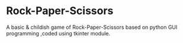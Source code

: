 # Rock-Paper-Scissors
A basic &amp; childish game of Rock-Paper-Scissors based on python GUI programming ,coded using tkinter module.
